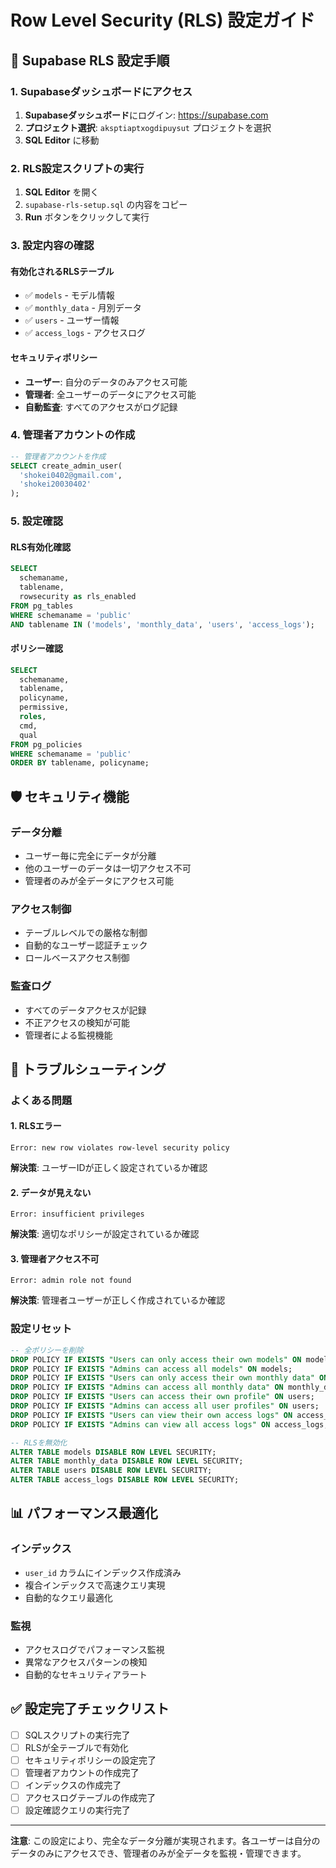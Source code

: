 # Row Level Security (RLS) 設定ガイド

## 🔐 **Supabase RLS 設定手順**

### **1. Supabaseダッシュボードにアクセス**

1. **Supabaseダッシュボード**にログイン: https://supabase.com
2. **プロジェクト選択**: `aksptiaptxogdipuysut` プロジェクトを選択
3. **SQL Editor** に移動

### **2. RLS設定スクリプトの実行**

1. **SQL Editor** を開く
2. `supabase-rls-setup.sql` の内容をコピー
3. **Run** ボタンをクリックして実行

### **3. 設定内容の確認**

#### **有効化されるRLSテーブル**
- ✅ `models` - モデル情報
- ✅ `monthly_data` - 月別データ
- ✅ `users` - ユーザー情報
- ✅ `access_logs` - アクセスログ

#### **セキュリティポリシー**
- **ユーザー**: 自分のデータのみアクセス可能
- **管理者**: 全ユーザーのデータにアクセス可能
- **自動監査**: すべてのアクセスがログ記録

### **4. 管理者アカウントの作成**

```sql
-- 管理者アカウントを作成
SELECT create_admin_user(
  'shokei0402@gmail.com',
  'shokei20030402'
);
```

### **5. 設定確認**

#### **RLS有効化確認**
```sql
SELECT 
  schemaname,
  tablename,
  rowsecurity as rls_enabled
FROM pg_tables 
WHERE schemaname = 'public' 
AND tablename IN ('models', 'monthly_data', 'users', 'access_logs');
```

#### **ポリシー確認**
```sql
SELECT 
  schemaname,
  tablename,
  policyname,
  permissive,
  roles,
  cmd,
  qual
FROM pg_policies 
WHERE schemaname = 'public'
ORDER BY tablename, policyname;
```

## 🛡️ **セキュリティ機能**

### **データ分離**
- ユーザー毎に完全にデータが分離
- 他のユーザーのデータは一切アクセス不可
- 管理者のみが全データにアクセス可能

### **アクセス制御**
- テーブルレベルでの厳格な制御
- 自動的なユーザー認証チェック
- ロールベースアクセス制御

### **監査ログ**
- すべてのデータアクセスが記録
- 不正アクセスの検知が可能
- 管理者による監視機能

## 🔧 **トラブルシューティング**

### **よくある問題**

#### **1. RLSエラー**
```
Error: new row violates row-level security policy
```
**解決策**: ユーザーIDが正しく設定されているか確認

#### **2. データが見えない**
```
Error: insufficient privileges
```
**解決策**: 適切なポリシーが設定されているか確認

#### **3. 管理者アクセス不可**
```
Error: admin role not found
```
**解決策**: 管理者ユーザーが正しく作成されているか確認

### **設定リセット**

```sql
-- 全ポリシーを削除
DROP POLICY IF EXISTS "Users can only access their own models" ON models;
DROP POLICY IF EXISTS "Admins can access all models" ON models;
DROP POLICY IF EXISTS "Users can only access their own monthly data" ON monthly_data;
DROP POLICY IF EXISTS "Admins can access all monthly data" ON monthly_data;
DROP POLICY IF EXISTS "Users can access their own profile" ON users;
DROP POLICY IF EXISTS "Admins can access all user profiles" ON users;
DROP POLICY IF EXISTS "Users can view their own access logs" ON access_logs;
DROP POLICY IF EXISTS "Admins can view all access logs" ON access_logs;

-- RLSを無効化
ALTER TABLE models DISABLE ROW LEVEL SECURITY;
ALTER TABLE monthly_data DISABLE ROW LEVEL SECURITY;
ALTER TABLE users DISABLE ROW LEVEL SECURITY;
ALTER TABLE access_logs DISABLE ROW LEVEL SECURITY;
```

## 📊 **パフォーマンス最適化**

### **インデックス**
- `user_id` カラムにインデックス作成済み
- 複合インデックスで高速クエリ実現
- 自動的なクエリ最適化

### **監視**
- アクセスログでパフォーマンス監視
- 異常なアクセスパターンの検知
- 自動的なセキュリティアラート

## ✅ **設定完了チェックリスト**

- [ ] SQLスクリプトの実行完了
- [ ] RLSが全テーブルで有効化
- [ ] セキュリティポリシーの設定完了
- [ ] 管理者アカウントの作成完了
- [ ] インデックスの作成完了
- [ ] アクセスログテーブルの作成完了
- [ ] 設定確認クエリの実行完了

---

**注意**: この設定により、完全なデータ分離が実現されます。各ユーザーは自分のデータのみにアクセスでき、管理者のみが全データを監視・管理できます。





